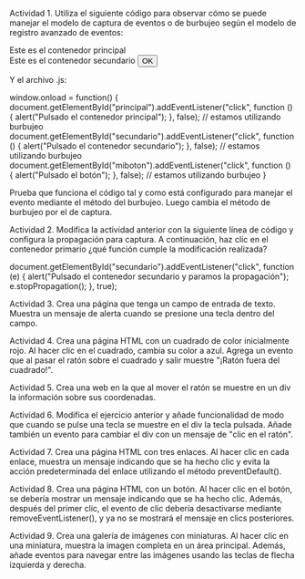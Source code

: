 Actividad 1. Utiliza el siguiente código para observar cómo se puede manejar el modelo de captura de eventos o de burbujeo según el modelo de registro avanzado de eventos:

<div id="principal"> Este es el contenedor principal <div id="secundario"> Este es el contenedor secundario <input id="miboton" type="button" value="OK"> </div> </div>

Y el archivo .js:


window.onload = function() { document.getElementById("principal").addEventListener("click", function () { alert("Pulsado el contenedor principal"); }, false); // estamos utilizando burbujeo document.getElementById("secundario").addEventListener("click", function () { alert("Pulsado el contenedor secundario"); }, false); // estamos utilizando burbujeo document.getElementById("miboton").addEventListener("click", function () { alert("Pulsado el botón"); }, false); // estamos utilizando burbujeo }

Prueba que funciona el código tal y como está configurado para manejar el evento mediante el método del burbujeo. Luego cambia el método de burbujeo por el de captura.

Actividad 2. Modifica la actividad anterior con la siguiente línea de código y configura la propagación para captura. A continuación, haz clic en el contenedor primario ¿qué función cumple la modificación realizada?


document.getElementById("secundario").addEventListener("click", function (e) { alert("Pulsado el contenedor secundario y paramos la propagación"); e.stopPropagation(); }, true);

Actividad 3. Crea una página que tenga un campo de entrada de texto. Muestra un mensaje de alerta cuando se presione una tecla dentro del campo.

Actividad 4. Crea una página HTML con un cuadrado de color inicialmente rojo. Al hacer clic en el cuadrado, cambia su color a azul. Agrega un evento que al pasar el ratón sobre el cuadrado y salir muestre "¡Ratón fuera del cuadrado!".

Actividad 5. Crea una web en la que al mover el ratón se muestre en un div la información sobre sus coordenadas.

Actividad 6. Modifica el ejercicio anterior y añade funcionalidad de modo que cuando se pulse una tecla se muestre en el div la tecla pulsada. Añade también un evento para cambiar el div con un mensaje de "clic en el ratón".


Actividad 7. Crea una página HTML con tres enlaces. Al hacer clic en cada enlace, muestra un mensaje indicando que se ha hecho clic y evita la acción predeterminada del enlace utilizando el método preventDefault().

Actividad 8. Crea una página HTML con un botón. Al hacer clic en el botón, se debería mostrar un mensaje indicando que se ha hecho clic. Además, después del primer clic, el evento de clic debería desactivarse mediante removeEventListener(), y ya no se mostrará el mensaje en clics posteriores.

Actividad 9. Crea una galería de imágenes con miniaturas. Al hacer clic en una miniatura, muestra la imagen completa en un área principal. Además, añade eventos para navegar entre las imágenes usando las teclas de flecha izquierda y derecha.